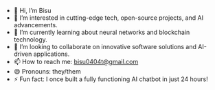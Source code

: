 - 👋 Hi, I’m Bisu
- 👀 I’m interested in cutting-edge tech, open-source projects, and AI advancements.
- 🌱 I’m currently learning about neural networks and blockchain technology.
- 💞️ I’m looking to collaborate on innovative software solutions and AI-driven applications.
- 📫 How to reach me: bisu0404t@gmail.com
- 😄 Pronouns: they/them
- ⚡ Fun fact: I once built a fully functioning AI chatbot in just 24 hours!

<!---
BisuDEV-0404/BisuDEV-0404 is a ✨ special ✨ repository because its `README.md` (this file) appears on your GitHub profile.
You can click the Preview link to take a look at your changes.
--->
